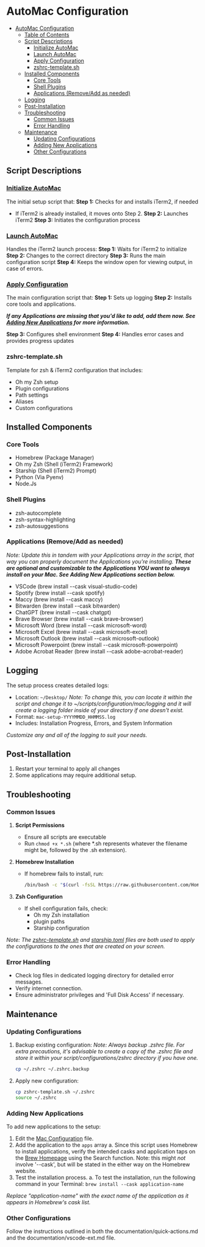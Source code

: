 # AutoMac Configuration 

- [AutoMac Configuration](#automac-configuration)
  - [Table of Contents](#table-of-contents)
  - [Script Descriptions](#script-descriptions)
    - [Initialize AutoMac](#initialize-automac)
    - [Launch AutoMac](#launch-automac)
    - [Apply Configuration](#apply-configuration)
    - [zshrc-template.sh](#zshrc-templatesh)
  - [Installed Components](#installed-components)
    - [Core Tools](#core-tools)
    - [Shell Plugins](#shell-plugins)
    - [Applications (Remove/Add as needed)](#applications-removeadd-as-needed)
  - [Logging](#logging)
  - [Post-Installation](#post-installation)
  - [Troubleshooting](#troubleshooting)
    - [Common Issues](#common-issues)
    - [Error Handling](#error-handling)
  - [Maintenance](#maintenance)
    - [Updating Configurations](#updating-configurations)
    - [Adding New Applications](#adding-new-applications)
    - [Other Configurations](#other-configurations)

## Script Descriptions

### [Initialize AutoMac](configuration/init-mac.sh)

The initial setup script that:
**Step 1:** Checks for and installs iTerm2, if needed
   - If iTerm2 is already installed, it moves onto Step 2.
**Step 2:** Launches iTerm2
**Step 3:** Initiates the configuration process

### [Launch AutoMac](configuration/launch-config.sh)

Handles the iTerm2 launch process:
**Step 1:** Waits for iTerm2 to initialize
**Step 2:** Changes to the correct directory
**Step 3:** Runs the main configuration script
**Step 4:** Keeps the window open for viewing output, in case of errors.

### [Apply Configuration](configuration/mac-config.sh)

The main configuration script that:
**Step 1:** Sets up logging
**Step 2:** Installs core tools and applications.

   ***If any Applications are missing that you'd like to add, add them now. See [Adding New Applications](#adding-new-applications) for more information.***

**Step 3:** Configures shell environment
**Step 4:** Handles error cases and provides progress updates

### zshrc-template.sh

Template for zsh & iTerm2 configuration that includes:
- Oh my Zsh setup
- Plugin configurations
- Path settings
- Aliases
- Custom configurations

## Installed Components

### Core Tools

- Homebrew (Package Manager)
- Oh my Zsh (Shell (iTerm2) Framework)
- Starship (Shell (iTerm2) Prompt)
- Python (Via Pyenv)
- Node.Js

### Shell Plugins

- zsh-autocomplete
- zsh-syntax-highlighting
- zsh-autosuggestions

### Applications (Remove/Add as needed)

*Note: Update this in tandem with your Applications array in the script, that way you can properly document the Applications you're installing.* ***These are optional and customizable to the Applications YOU want to always install on your Mac. See Adding New Applications section below.***

- VSCode (brew install --cask visual-studio-code)
- Spotify (brew install --cask spotify)
- Maccy (brew install --cask maccy)
- Bitwarden (brew install --cask bitwarden)
- ChatGPT (brew install --cask chatgpt)
- Brave Browser (brew install --cask brave-browser)
- Microsoft Word (brew install --cask microsoft-word)
- Microsoft Excel (brew install --cask microsoft-excel)
- Microsoft Outlook (brew install --cask microsoft-outlook)
- Microsoft Powerpoint (brew install --cask microsoft-powerpoint)
- Adobe Acrobat Reader (brew install --cask adobe-acrobat-reader)

## Logging

The setup process creates detailed logs:
- Location: `~/Desktop/`
   *Note: To change this, you can locate it within the script and change it to ~/scripts/configuration/mac/logging and it will create a logging folder inside of your directory if one doesn't exist.*
- Format: `mac-setup-YYYYMMDD_HHMMSS.log`
- Includes: Installation Progress, Errors, and System Information

*Customize any and all of the logging to suit your needs.*

## Post-Installation

1. Restart your terminal to apply all changes
2. Some applications may require additional setup.

## Troubleshooting

### Common Issues

1. **Script Permissions**
   - Ensure all scripts are executable
   - Run `chmod +x *.sh` (where *.sh represents whatever the filename might be, followed by the .sh extension).

2. **Homebrew Installation**
   - If homebrew fails to install, run:
     ```bash
     /bin/bash -c "$(curl -fsSL https://raw.githubusercontent.com/Homebrew/install/HEAD/install.sh)"
     ```

3. **Zsh Configuration**
   - If shell configuration fails, check:
     - Oh my Zsh installation
     - plugin paths
     - Starship configuration

*Note: The [zshrc-template.sh](configuration/iterm2-ref/zshrc-template.sh) and [starship.toml](configuration/iterm2-ref/starship.toml) files are both used to apply the configurations to the ones that are created on your screen.*

### Error Handling

- Check log files in dedicated logging directory for detailed error messages.
- Verify internet connection.
- Ensure administrator privileges and 'Full Disk Access' if necessary.

## Maintenance

### Updating Configurations

1. Backup existing configuration:
   *Note: Always backup .zshrc file. For extra precautions, it's advisable to create a copy of the .zshrc file and store it within your script/configurations/zshrc directory if you have one.*
   ```bash
   cp ~/.zshrc ~/.zshrc.backup
   ```

2. Apply new configuration:
   ```bash
   cp zshrc-template.sh ~/.zshrc
   source ~/.zshrc
   ```

### Adding New Applications

To add new applications to the setup:
1. Edit the [Mac Configuration](/configuration/mac-config.sh) file.
2. Add the application to the `apps` array
    a. Since this script uses Homebrew to install applications, verify the intended casks and application taps on the [Brew Homepage](https://brew.sh/) using the Search function. Note: this might *not* involve '--cask', but will be stated in the either way on the Homebrew website. 
3. Test the installation process. 
    a. To test the installation, run the following command in your Terminal:
       `brew install --cask application-name`

*Replace "application-name" with the exact name of the application as it appears in Homebrew's cask list.*

### Other Configurations

Follow the instructions outlined in both the documentation/quick-actions.md and the documentation/vscode-ext.md file. 